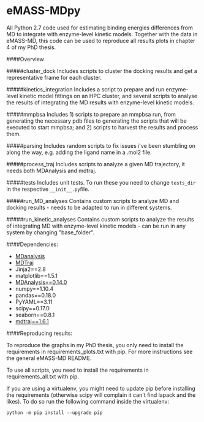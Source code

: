 # eMASS-MDpy
All Python 2.7 code used for estimating binding energies differences from MD to integrate with enzyme-level kinetic models.
Together with the data in eMASS-MD, this code can be used to reproduce all results plots in chapter 4 of my PhD thesis. 

####Overview

#####cluster_dock
Includes scripts to cluster the docking results and get a representative frame for each cluster.

#####kinetics_integration
Includes a script to prepare and run enzyme-level kinetic model fittings on an HPC cluster, and several scripts to analyse the results of integrating the MD results with enzyme-level kinetic models. 

#####mmpbsa
Includes 1) scripts to prepare an mmpbsa run, from generating the necessary pdb files to generating the scripts that will be executed to start mmpbsa; and 2) scripts to harvest the results and process them.

#####parsing
Includes random scripts to fix issues i've been stumbling on along the way, e.g. adding the ligand name in a .mol2 file.

#####process_traj
Includes scripts to analyze a given MD trajectory, it needs both MDAnalysis and mdtraj.

#####tests
Includes unit tests. To run these you need to change `tests_dir` in the respective `__init__.py`file.


#####run_MD_analyses
Contains custom scripts to analyze MD and docking results - needs to be adapted to run in different systems.

#####run_kinetic_analyses
Contains custom scripts to analyze the results of integrating MD with enzyme-level kinetic models - can be run in any system by changing "base_folder".


####Dependencies:
 - [MDanalysis](http://www.mdanalysis.org/)
 - [MDTraj](http://mdtraj.org/1.6.2/)
 - Jinja2==2.8
 - matplotlib==1.5.1
 - [MDAnalysis==0.14.0](http://www.mdanalysis.org/)
 - numpy==1.10.4
 - pandas==0.18.0
 - PyYAML==3.11
 - scipy==0.17.0
 - seaborn==0.8.1
 - [mdtraj==1.6.1](http://mdtraj.org/1.6.2/)


####Reproducing results:

To reproduce the graphs in my PhD thesis, you only need to install the requirements in requirements_plots.txt with pip.
For more instructions see the general eMASS-MD README.

To use all scripts, you need to install the requirements in requirements_all.txt with pip.

If you are using a virtualenv, you might need to update pip before installing the requirements (otherwise scipy will complain it can't find lapack and the likes). To do so run the following command inside the virtualenv:

`python -m pip install --upgrade pip`

